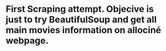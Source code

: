 # First Scraping attempt. Objecive is just to try BeautifulSoup and get all main movies information on allociné webpage.
